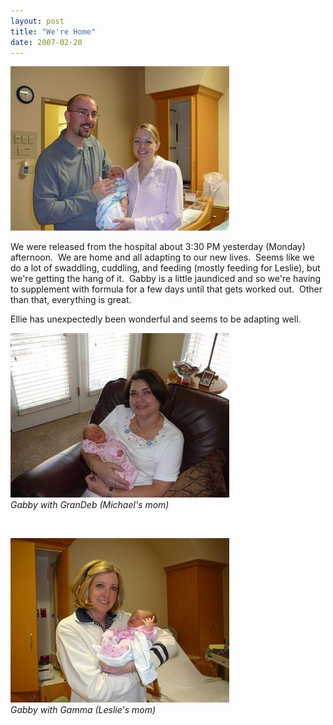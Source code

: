 ```yaml
---
layout: post
title: "We're Home"
date: 2007-02-20
---
```


<p><img alt="" height="263" src="/assets/images/2007-02-20-P1000235(Custom).JPG" width="350"/></p>
<p>We were released from the hospital about 3:30 PM yesterday (Monday) afternoon.  We are home and all adapting to our new lives.  Seems like we do a lot of swaddling, cuddling, and feeding (mostly feeding for Leslie), but we're getting the hang of it.  Gabby is a little jaundiced and so we're having to supplement with formula for a few days until that gets worked out.  Other than that, everything is great.</p>
<p>Ellie has unexpectedly been wonderful and seems to be adapting well.</p>
<p><img alt="" height="263" src="/assets/images/2007-02-20-P1000254(Custom).JPG" width="350"/><br/>
<em>Gabby with GranDeb (Michael's mom)</em></p>
<p> </p>
<p><img alt="" height="263" src="/assets/images/2007-02-20-P1000238(Custom).JPG" width="350"/><br/>
<em>Gabby with Gamma (Leslie's mom)</em></p>